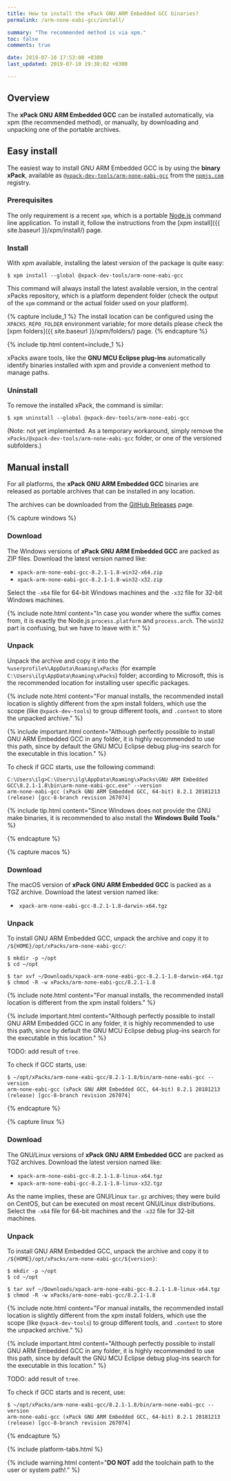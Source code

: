 ```yaml
---
title: How to install the xPack GNU ARM Embedded GCC binaries?
permalink: /arm-none-eabi-gcc/install/

summary: "The recommended method is via xpm."
toc: false
comments: true

date: 2019-07-10 17:53:00 +0300
last_updated: 2019-07-10 19:38:02 +0300

---
```


## Overview

The **xPack GNU ARM Embedded GCC** can be installed automatically, via xpm (the
recommended method), or manually, by downloading and unpacking one of the 
portable archives.

## Easy install 

The easiest way to install GNU ARM Embedded GCC is by using the 
**binary xPack**, available as 
[`@xpack-dev-tools/arm-none-eabi-gcc`](https://www.npmjs.com/package/@xpack-dev-tools/arm-none-eabi-gcc)
from the [`npmjs.com`](https://www.npmjs.com) registry.

### Prerequisites

The only requirement is a recent 
`xpm`, which is a portable 
[Node.js](https://nodejs.org) command line application. To install it,
follow the instructions from the 
[xpm install]({{ site.baseurl }}/xpm/install/) page.

### Install

With xpm available, installing 
the latest version of the package is quite easy:

```console
$ xpm install --global @xpack-dev-tools/arm-none-eabi-gcc
```

This command will always install the latest available version, 
in the central xPacks repository, which is a platform dependent folder 
(check the output of the `xpm` command or the actual folder used on 
your platform).

{% capture include_1 %}
The install location can be configured using the 
`XPACKS_REPO_FOLDER` environment variable; for more details please check the 
[xpm folders]({{ site.baseurl }}/xpm/folders/) page.
{% endcapture %}

{% include tip.html content=include_1 %}

xPacks aware tools, like the **GNU MCU Eclipse plug-ins** automatically 
identify binaries installed with
xpm and provide a convenient method to manage paths.

### Uninstall

To remove the installed xPack, the command is similar:

```console
$ xpm uninstall --global @xpack-dev-tools/arm-none-eabi-gcc
```

(Note: not yet implemented. As a temporary workaround, simply remove the 
`xPacks/@xpack-dev-tools/arm-none-eabi-gcc` folder, or one of the versioned 
subfolders.)

## Manual install

For all platforms, the **xPack GNU ARM Embedded GCC** binaries are 
released as portable 
archives that can be installed in any location.

The archives can be downloaded from the
[GitHub Releases](https://github.com/xpack-dev-tools/arm-none-eabi-gcc-xpack/releases/) page.

{% capture windows %}
### Download

The Windows versions of **xPack GNU ARM Embedded GCC** are packed as ZIP files. 
Download the latest version named like:

- `xpack-arm-none-eabi-gcc-8.2.1-1.8-win32-x64.zip`
- `xpack-arm-none-eabi-gcc-8.2.1-1.8-win32-x32.zip`

Select the `-x64` file for 64-bit Windows machines and the `-x32` file 
for 32-bit Windows machines.

{% include note.html content="In case you wonder where the suffix comes 
from, it is exactly the Node.js `process.platform` and `process.arch`.
The `win32` part is confusing, but we have to leave with it." %}

### Unpack

Unpack the archive and copy it into the `%userprofile%\AppData\Roaming\xPacks` 
(for example `C:\Users\ilg\AppData\Roaming\xPacks`) folder; according 
to Microsoft, this is the recommended location for installing user specific 
packages.

{% include note.html content="For manual installs, the recommended 
install location is slightly different from the xpm install folders,
which use the scope (like `@xpack-dev-tools`) to group different tools,
and `.content` to store the unpacked archive." %}

{% include important.html content="Although perfectly possible to 
install GNU ARM Embedded GCC in any folder, it is highly recommended 
to use this path, since by default the GNU MCU Eclipse debug plug-ins search 
for the executable in this location." %}

To check if GCC starts, use the following command:

```
C:\Users\ilg>C:\Users\ilg\AppData\Roaming\xPacks\GNU ARM Embedded GCC\8.2.1-1.8\bin\arm-none-eabi-gcc.exe" --version
arm-none-eabi-gcc (xPack GNU ARM Embedded GCC, 64-bit) 8.2.1 20181213 (release) [gcc-8-branch revision 267074]
```

{% include tip.html content="Since Windows does not provide the GNU make
binaries, it is recommended to also install the **Windows Build Tools**." %}

{% endcapture %}

{% capture macos %}
### Download

The macOS version of **xPack GNU ARM Embedded GCC** is packed as a TGZ archive. 
Download the latest version named like:

-  `xpack-arm-none-eabi-gcc-8.2.1-1.8-darwin-x64.tgz`

### Unpack

To install GNU ARM Embedded GCC, unpack the archive and copy it to 
`/${HOME}/opt/xPacks/arm-none-eabi-gcc/`:

```console
$ mkdir -p ~/opt
$ cd ~/opt

$ tar xvf ~/Downloads/xpack-arm-none-eabi-gcc-8.2.1-1.8-darwin-x64.tgz
$ chmod -R -w xPacks/arm-none-eabi-gcc/8.2.1-1.8
```

{% include note.html content="For manual installs, the recommended 
install location is different from the xpm install folders." %}

{% include important.html content="Although perfectly possible to 
install GNU ARM Embedded GCC in any folder, it is highly recommended 
to use this path, since by default the GNU MCU Eclipse debug plug-ins search 
for the executable in this location." %}

TODO: add result of `tree`.

To check if GCC starts, use:

```console
$ ~/opt/xPacks/arm-none-eabi-gcc/8.2.1-1.8/bin/arm-none-eabi-gcc --version
arm-none-eabi-gcc (xPack GNU ARM Embedded GCC, 64-bit) 8.2.1 20181213 (release) [gcc-8-branch revision 267074]
```

{% endcapture %}

{% capture linux %}
### Download

The GNU/Linux versions of **xPack GNU ARM Embedded GCC** are packed as 
TGZ archives. Download the latest version named like:

- `xpack-arm-none-eabi-gcc-8.2.1-1.8-linux-x64.tgz`
- `xpack-arm-none-eabi-gcc-8.2.1-1.8-linux-x32.tgz`

As the name implies, these are GNU/Linux `tar.gz` archives; they were build on
CentOS, but can be executed on most recent GNU/Linux distributions. 
Select the `-x64` file for 64-bit machines and the `-x32` file for 32-bit 
machines.

### Unpack

To install GNU ARM Embedded GCC, unpack the archive and copy it to 
`/${HOME}/opt/xPacks/arm-none-eabi-gcc/${version}`:

```console
$ mkdir -p ~/opt
$ cd ~/opt

$ tar xvf ~/Downloads/xpack-arm-none-eabi-gcc-8.2.1-1.8-linux-x64.tgz
$ chmod -R -w xPacks/arm-none-eabi-gcc/8.2.1-1.8
```

{% include note.html content="For manual installs, the recommended 
install location is slightly different from the xpm install folders,
which use the scope (like `@xpack-dev-tools`) to group different tools,
and `.content` to store the unpacked archive." %}

{% include important.html content="Although perfectly possible to 
install GNU ARM Embedded GCC in any folder, it is highly recommended 
to use this path, since by default the GNU MCU Eclipse debug plug-ins search 
for the executable in this location." %}

TODO: add result of `tree`.

To check if GCC starts and is recent, use:

```console
$ ~/opt/xPacks/arm-none-eabi-gcc/8.2.1-1.8/bin/arm-none-eabi-gcc --version
arm-none-eabi-gcc (xPack GNU ARM Embedded GCC, 64-bit) 8.2.1 20181213 (release) [gcc-8-branch revision 267074]
```

{% endcapture %}

{% include platform-tabs.html %}

{% include warning.html content="**DO NOT** add the toolchain path to 
the user or system path!." %}
